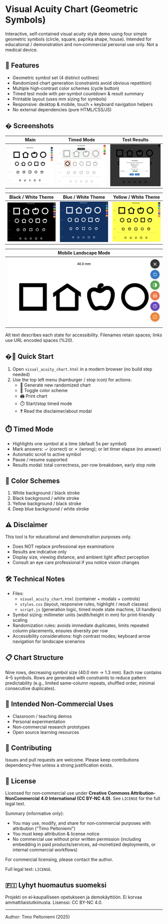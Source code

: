 # Visual Acuity Chart (Geometric Symbols)

Interactive, self‑contained visual acuity style demo using four simple geometric symbols (circle, square, paprika shape, house). Intended for educational / demonstration and non‑commercial personal use only. Not a medical device.

## 🎯 Features

- Geometric symbol set (4 distinct outlines)
- Randomized chart generation (constraints avoid obvious repetition)
- Multiple high‑contrast color schemes (cycle button)
- Timed test mode with per‑symbol countdown & result summary
- Printable layout (uses mm sizing for symbols)
- Responsive: desktop & mobile, touch + keyboard navigation helpers
- No external dependencies (pure HTML/CSS/JS)

## �️ Screenshots

| Main | Timed Mode | Test Results |
|------|------------|--------------|
| ![Main screen](img/Main%20screen.png) | ![Timed mode](img/Timed%20mode.png) | ![Test results modal](img/Test%20results.png) |

| Black / White Theme | Blue / White Theme | Yellow / White Theme |
|---------------------|--------------------|----------------------|
| ![Black & white theme](img/BLACK-WHITE%20theme.png) | ![Blue & white theme](img/BLUE-WHITE%20theme.png) | ![Yellow & white theme](img/YELLOW-WHITE%20theme.png) |

| Mobile Landscape Mode |
|-----------------------|
| ![Mobile landscape mode](img/Mobile%20landscape%20mode.png) |

Alt text describes each state for accessibility. Filenames retain spaces; links use URL encoded spaces (%20).

## �🚀 Quick Start

1. Open `visual_acuity_chart.html` in a modern browser (no build step needed)
2. Use the top left menu (hamburger / stop icon) for actions:
   - 🔄 Generate new randomized chart
   - 🎨 Toggle color scheme
   - 🖨️ Print chart
   - ⏱️ Start/stop timed mode
   - ❓ Read the disclaimer/about modal

## ⏱️ Timed Mode

- Highlights one symbol at a time (default 5s per symbol)
- Mark answers: ✓ (correct) or ✗ (wrong); or let timer elapse (no answer)
- Automatic scroll to active symbol
- Pause / resume supported
- Results modal: total correctness, per-row breakdown, early stop note

## 🎨 Color Schemes

1. White background / black stroke
2. Black background / white stroke
3. Yellow background / black stroke
4. Deep blue background / white stroke

## ⚠️ Disclaimer

This tool is for educational and demonstration purposes only.
- Does NOT replace professional eye examinations
- Results are indicative only
- Display size, viewing distance, and ambient light affect perception
- Consult an eye care professional if you notice vision changes

## 🛠️ Technical Notes

- Files:
  - `visual_acuity_chart.html` (container + modals + controls)
  - `styles.css` (layout, responsive rules, highlight / result classes)
  - `script.js` (generation logic, timed mode state machine, UI handlers)
- Symbol sizing: millimeter units (width/height in mm) for print-friendly scaling
- Randomization rules: avoids immediate duplicates, limits repeated column placements, ensures diversity per row
- Accessibility considerations: high contrast modes; keyboard arrow navigation for landscape scenarios

## 📋 Chart Structure

Nine rows, decreasing symbol size (40.0 mm → 1.3 mm). Each row contains 4–5 symbols. Rows are generated with constraints to reduce pattern predictability (e.g., limited same-column repeats, shuffled order, minimal consecutive duplicates).

## 🎯 Intended Non-Commercial Uses

- Classroom / teaching demos
- Personal experimentation
- Non‑commercial research prototypes
- Open source learning resources

## 🤝 Contributing

Issues and pull requests are welcome. Please keep contributions dependency‑free unless a strong justification exists.

## 📄 License

Licensed for non‑commercial use under **Creative Commons Attribution-NonCommercial 4.0 International (CC BY-NC 4.0)**. See `LICENSE` for the full legal text.

Summary (informative only):
- You may use, modify, and share for non‑commercial purposes with attribution ("Timo Peltoniemi")
- You must keep attribution & license notice
- No commercial use without prior written permission (including embedding in paid products/services, ad-monetized deployments, or internal commercial workflows)

For commercial licensing, please contact the author.

Full legal text: `LICENSE`.

## 🇫🇮 Lyhyt huomautus suomeksi

Projekti on ei‑kaupalliseen opetukseen ja demokäyttöön. Ei korvaa ammattilaistutkimusta. Lisenssi: CC BY-NC 4.0.

---

Author: Timo Peltoniemi (2025)
